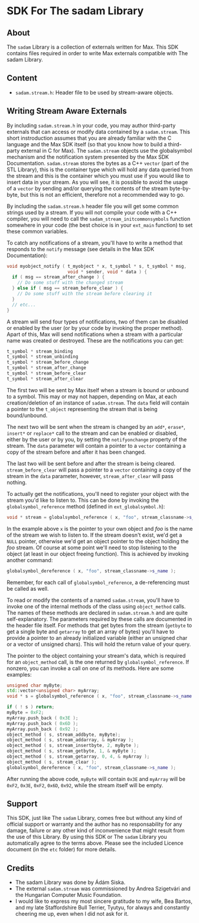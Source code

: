 # SDK For The sadam Library

## About

The `sadam` Library is a collection of externals written for Max. This SDK contains files required in order to write Max externals compatible with The sadam Library.


## Content

- `sadam.stream.h`: Header file to be used by stream-aware objects.


## Writing Stream Aware Externals

By including `sadam.stream.h` in your code, you may author third-party externals that can access or modify data contained by a `sadam.stream`. This short instroduction assumes that you are already familiar with the C language and the Max SDK itself (so that you know how to build a third-party external in C for Max). The `sadam.stream` objects use the globalsymbol mechanism and the notification system presented by the Max SDK Documentation. `sadam.stream` stores the bytes as a C++ `vector` (part of the STL Library), this is the container type which will hold any data queried from the stream and this is the container which you must use if you would like to insert data in your stream. As you will see, it is possible to avoid the usage of a `vector` by sending and/or querying the contents of the stream byte-by-byte, but this is not an efficient, therefore not a recommended way to go.

By including the `sadam.stream.h` header file you will get some common strings used by a stream. If you will not compile your code with a C++ compiler, you will need to call the `sadam_stream_initcommonsymbols` function somewhere in your code (the best choice is in your `ext_main` function) to set these common variables.

To catch any notifications of a stream, you'll have to write a method that responds to the `notify` message (see details in the Max SDK Documentation):

```cpp
void myobject_notify ( t_myobject * x, t_symbol * s, t_symbol * msg,
                       void * sender, void * data ) {
  if ( msg == stream_after_change ) {
    // Do some stuff with the changed stream
  } else if ( msg == stream_before_clear ) {
    // Do some stuff with the stream before clearing it
  }
  // etc...
}
```

A stream will send four types of notifications, two of them can be disabled or enabled by the user (or by your code by invoking the proper method). Apart of this, Max will send notifications when a stream with a particular name was created or destroyed. These are the notifications you can get:

```cpp
t_symbol * stream_binding
t_symbol * stream_unbinding
t_symbol * stream_before_change
t_symbol * stream_after_change
t_symbol * stream_before_clear
t_symbol * stream_after_clear
```

The first two will be sent by Max itself when a stream is bound or unbound to a symbol. This may or may not happen, depending on Max, at each creation/deletion of an instance of `sadam.stream`. The `data` field will contain a pointer to the `t_object` representing the stream that is being bound/unbound.

The next two will be sent when the stream is changed by an `add*`, `erase*`, `insert*` or `replace*` call to the stream and can be enabled or disabled, either by the user or by you, by setting the `notifyonchange` property of the stream. The `data` parameter will contain a pointer to a `vector` containing a copy of the stream before and after it has been changed.

The last two will be sent before and after the stream is being cleared. `stream_before_clear` will pass a pointer to a `vector` containing a copy of the stream in the `data` parameter, however, `stream_after_clear` will pass nothing.

To actually get the notifications, you'll need to register your object with the stream you'd like to listen to. This can be done by invoking the `globalsymbol_reference` method (defined in `ext_globalsymbol.h`):

```cpp
void * stream = globalsymbol_reference ( x, "foo", stream_classname->s_name );
```

In the example above `x` is the pointer to your own object and _foo_ is the name of the stream we wish to listen to. If the stream doesn't exist, we'd get a `NULL` pointer, otherwise we'd get an object pointer to the object holding the _foo_ stream. Of course at some point we'll need to stop listening to the object (at least in our object freeing function). This is achieved by invoking another command:

```cpp
globalsymbol_dereference ( x, "foo", stream_classname->s_name );
```

Remember, for each call of `globalsymbol_reference`, a de-referencing must be called as well.

To read or modify the contents of a named `sadam.stream`, you'll have to invoke one of the internal methods of the class using `object_method` calls. The names of these methods are declared in `sadam.stream.h` and are quite self-explanatory. The parameters required by these calls are documented in the header file itself. For methods that get bytes from the stream (`getbyte` to get a single byte and `getarray` to get an array of bytes) you'll have to provide a pointer to an already initialized variable (either an unsigned char or a vector of unsigned chars). This will hold the return value of your query.

The pointer to the object containing your stream's data, which is required for an `object_method` call, is the one returned by `globalsymbol_reference`. If nonzero, you can invoke a call on one of its methods. Here are some examples:

```cpp
unsigned char myByte;
std::vector<unsigned char> myArray;
void * s = globalsymbol_reference ( x, "foo", stream_classname->s_name );

if ( ! s ) return;
myByte = 0xF2;
myArray.push_back ( 0x3E );
myArray.push_back ( 0x6D );
myArray.push_back ( 0x92 );
object_method ( s, stream_addbyte, myByte);
object_method ( s, stream_addarray, & myArray );
object_method ( s, stream_insertbyte, 2, myByte );
object_method ( s, stream_getbyte, 1, & myByte );
object_method ( s, stream_getarray, 0, 4, & myArray );
object_method ( s, stream_clear );
globalsymbol_dereference ( x, "foo", stream_classname->s_name );
```

After running the above code, `myByte` will contain `0x3E` and `myArray` will be `0xF2`, `0x3E`, `0xF2`, `0x6D`, `0x92`, while the stream itself will be empty.


## Support

This SDK, just like The `sadam` Library, comes free but without any kind of official support or warranty and the author has no responsability for any damage, failure or any other kind of inconvenience that might result from the use of this Library. By using this SDK or The `sadam` Library you automatically agree to the terms above. Please see the included Licence document (in the `etc` folder) for more details.


## Credits

- The sadam Library was done by Ádám Siska.
- The external `sadam.stream` was commissioned by Andrea Szigetvári and the Hungarian Computer Music Foundation.
- I would like to express my most sincere gratitude to my wife, Bea Bartos, and my late Staffordshire Bull Terrier, Tyutyu, for always and constantly cheering me up, even when I did not ask for it.
